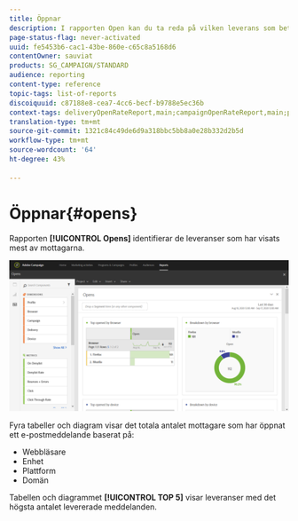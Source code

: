 ```yaml
---
title: Öppnar
description: I rapporten Open kan du ta reda på vilken leverans som betraktades mest enligt olika kriterier.
page-status-flag: never-activated
uuid: fe5453b6-cac1-43be-860e-c65c8a5168d6
contentOwner: sauviat
products: SG_CAMPAIGN/STANDARD
audience: reporting
content-type: reference
topic-tags: list-of-reports
discoiquuid: c87188e8-cea7-4cc6-becf-b9788e5ec36b
context-tags: deliveryOpenRateReport,main;campaignOpenRateReport,main;programOpenRateReport,main
translation-type: tm+mt
source-git-commit: 1321c84c49de6d9a318bbc5bb8a0e28b332d2b5d
workflow-type: tm+mt
source-wordcount: '64'
ht-degree: 43%

---
```



# Öppnar{#opens}

Rapporten **[!UICONTROL Opens]** identifierar de leveranser som har visats mest av mottagarna.

![](assets/delivery_reports_opens.png)

Fyra tabeller och diagram visar det totala antalet mottagare som har öppnat ett e-postmeddelande baserat på:

* Webbläsare
* Enhet
* Plattform
* Domän

Tabellen och diagrammet **[!UICONTROL TOP 5]** visar leveranser med det högsta antalet levererade meddelanden.
